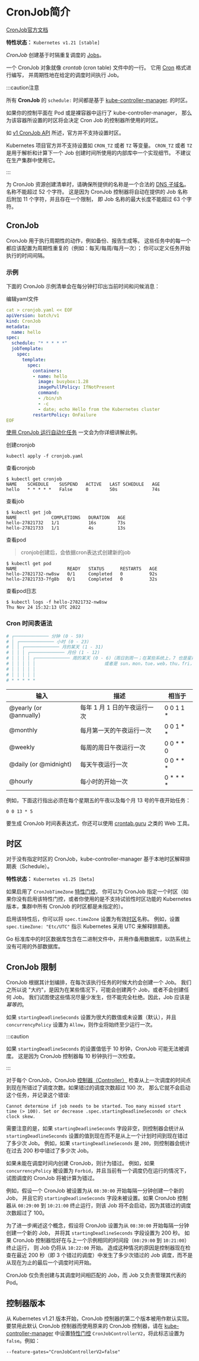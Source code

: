 # CronJob简介

[CronJob官方文档](https://kubernetes.io/zh-cn/docs/concepts/workloads/controllers/cron-jobs/)



**特性状态：** `Kubernetes v1.21 [stable]`

*CronJob* 创建基于时隔重复调度的 [Jobs](https://kubernetes.io/zh-cn/docs/concepts/workloads/controllers/job/)。

一个 CronJob 对象就像 *crontab* (cron table) 文件中的一行。 它用 [Cron](https://en.wikipedia.org/wiki/Cron) 格式进行编写， 并周期性地在给定的调度时间执行 Job。



:::caution注意

所有 **CronJob** 的 `schedule:` 时间都是基于 [kube-controller-manager](https://kubernetes.io/zh-cn/docs/reference/command-line-tools-reference/kube-controller-manager/). 的时区。

如果你的控制平面在 Pod 或是裸容器中运行了 kube-controller-manager， 那么为该容器所设置的时区将会决定 Cron Job 的控制器所使用的时区。

如 [v1 CronJob API](https://kubernetes.io/zh-cn/docs/reference/kubernetes-api/workload-resources/cron-job-v1/) 所述，官方并不支持设置时区。

Kubernetes 项目官方并不支持设置如 `CRON_TZ` 或者 `TZ` 等变量。 `CRON_TZ` 或者 `TZ` 是用于解析和计算下一个 Job 创建时间所使用的内部库中一个实现细节。 不建议在生产集群中使用它。

:::



为 CronJob 资源创建清单时，请确保所提供的名称是一个合法的 [DNS 子域名](https://kubernetes.io/zh-cn/docs/concepts/overview/working-with-objects/names#dns-subdomain-names)。 名称不能超过 52 个字符。 这是因为 CronJob 控制器将自动在提供的 Job 名称后附加 11 个字符，并且存在一个限制， 即 Job 名称的最大长度不能超过 63 个字符。



## CronJob

CronJob 用于执行周期性的动作，例如备份、报告生成等。 这些任务中的每一个都应该配置为周期性重复的（例如：每天/每周/每月一次）； 你可以定义任务开始执行的时间间隔。

### 示例

下面的 CronJob 示例清单会在每分钟打印出当前时间和问候消息：

编辑yaml文件

```yaml
cat > cronjob.yaml << EOF
apiVersion: batch/v1
kind: CronJob
metadata:
  name: hello
spec:
  schedule: "* * * * *"
  jobTemplate:
    spec:
      template:
        spec:
          containers:
          - name: hello
            image: busybox:1.28
            imagePullPolicy: IfNotPresent
            command:
            - /bin/sh
            - -c
            - date; echo Hello from the Kubernetes cluster
          restartPolicy: OnFailure
EOF
```

[使用 CronJob 运行自动化任务](https://kubernetes.io/zh-cn/docs/tasks/job/automated-tasks-with-cron-jobs/) 一文会为你详细讲解此例。



创建cronjob

```shell
kubectl apply -f cronjob.yaml 
```



查看cronjob

```shell
$ kubectl get cronjob
NAME    SCHEDULE    SUSPEND   ACTIVE   LAST SCHEDULE   AGE
hello   * * * * *   False     0        50s             74s
```



查看job

```shell
$ kubectl get job
NAME             COMPLETIONS   DURATION   AGE
hello-27821732   1/1           16s        73s
hello-27821733   1/1           4s         13s
```



查看pod

> cronjob创建后，会依据cron表达式创建新的job

```shell
$ kubectl get pod
NAME                   READY   STATUS      RESTARTS   AGE
hello-27821732-nw8sw   0/1     Completed   0          92s
hello-27821733-7fg8b   0/1     Completed   0          32s
```



查看pod日志

```shell
$ kubectl logs -f hello-27821732-nw8sw 
Thu Nov 24 15:32:13 UTC 2022
```



### Cron 时间表语法

```sh
# ┌───────────── 分钟 (0 - 59)
# │ ┌───────────── 小时 (0 - 23)
# │ │ ┌───────────── 月的某天 (1 - 31)
# │ │ │ ┌───────────── 月份 (1 - 12)
# │ │ │ │ ┌───────────── 周的某天 (0 - 6)（周日到周一；在某些系统上，7 也是星期日）
# │ │ │ │ │                          或者是 sun，mon，tue，web，thu，fri，sat
# │ │ │ │ │
# │ │ │ │ │
# * * * * *
```



| 输入                   | 描述                         | 相当于    |
| ---------------------- | ---------------------------- | --------- |
| @yearly (or @annually) | 每年 1 月 1 日的午夜运行一次 | 0 0 1 1 * |
| @monthly               | 每月第一天的午夜运行一次     | 0 0 1 * * |
| @weekly                | 每周的周日午夜运行一次       | 0 0 * * 0 |
| @daily (or @midnight)  | 每天午夜运行一次             | 0 0 * * * |
| @hourly                | 每小时的开始一次             | 0 * * * * |

例如，下面这行指出必须在每个星期五的午夜以及每个月 13 号的午夜开始任务：

```
0 0 13 * 5
```

要生成 CronJob 时间表表达式，你还可以使用 [crontab.guru](https://crontab.guru/) 之类的 Web 工具。



## 时区

对于没有指定时区的 CronJob，kube-controller-manager 基于本地时区解释排期表（Schedule）。

**特性状态：** `Kubernetes v1.25 [beta]`

如果启用了 `CronJobTimeZone` [特性门控](https://kubernetes.io/zh-cn/docs/reference/command-line-tools-reference/feature-gates/)， 你可以为 CronJob 指定一个时区（如果你没有启用该特性门控，或者你使用的是不支持试验性时区功能的 Kubernetes 版本，集群中所有 CronJob 的时区都是未指定的）。

启用该特性后，你可以将 `spec.timeZone` 设置为有效[时区](https://zh.wikipedia.org/wiki/时区信息数据库)名称。 例如，设置 `spec.timeZone: "Etc/UTC"` 指示 Kubernetes 采用 UTC 来解释排期表。

Go 标准库中的时区数据库包含在二进制文件中，并用作备用数据库，以防系统上没有可用的外部数据库。



## CronJob 限制

CronJob 根据其计划编排，在每次该执行任务的时候大约会创建一个 Job。 我们之所以说 "大约"，是因为在某些情况下，可能会创建两个 Job，或者不会创建任何 Job。 我们试图使这些情况尽量少发生，但不能完全杜绝。因此，Job 应该是 *幂等的*。

如果 `startingDeadlineSeconds` 设置为很大的数值或未设置（默认），并且 `concurrencyPolicy` 设置为 `Allow`，则作业将始终至少运行一次。



:::caution

如果 `startingDeadlineSeconds` 的设置值低于 10 秒钟，CronJob 可能无法被调度。 这是因为 CronJob 控制器每 10 秒钟执行一次检查。

:::

对于每个 CronJob，CronJob [控制器（Controller）](https://kubernetes.io/zh-cn/docs/concepts/architecture/controller/) 检查从上一次调度的时间点到现在所错过了调度次数。如果错过的调度次数超过 100 次， 那么它就不会启动这个任务，并记录这个错误:

```
Cannot determine if job needs to be started. Too many missed start time (> 100). Set or decrease .spec.startingDeadlineSeconds or check clock skew.
```

需要注意的是，如果 `startingDeadlineSeconds` 字段非空，则控制器会统计从 `startingDeadlineSeconds` 设置的值到现在而不是从上一个计划时间到现在错过了多少次 Job。 例如，如果 `startingDeadlineSeconds` 是 `200`，则控制器会统计在过去 200 秒中错过了多少次 Job。

如果未能在调度时间内创建 CronJob，则计为错过。 例如，如果 `concurrencyPolicy` 被设置为 `Forbid`，并且当前有一个调度仍在运行的情况下， 试图调度的 CronJob 将被计算为错过。

例如，假设一个 CronJob 被设置为从 `08:30:00` 开始每隔一分钟创建一个新的 Job， 并且它的 `startingDeadlineSeconds` 字段未被设置。如果 CronJob 控制器从 `08:29:00` 到 `10:21:00` 终止运行，则该 Job 将不会启动，因为其错过的调度 次数超过了 100。

为了进一步阐述这个概念，假设将 CronJob 设置为从 `08:30:00` 开始每隔一分钟创建一个新的 Job， 并将其 `startingDeadlineSeconds` 字段设置为 200 秒。 如果 CronJob 控制器恰好在与上一个示例相同的时间段（`08:29:00` 到 `10:21:00`）终止运行， 则 Job 仍将从 `10:22:00` 开始。 造成这种情况的原因是控制器现在检查在最近 200 秒（即 3 个错过的调度）中发生了多少次错过的 Job 调度，而不是从现在为止的最后一个调度时间开始。

CronJob 仅负责创建与其调度时间相匹配的 Job，而 Job 又负责管理其代表的 Pod。



## 控制器版本

从 Kubernetes v1.21 版本开始，CronJob 控制器的第二个版本被用作默认实现。 要禁用此默认 CronJob 控制器而使用原来的 CronJob 控制器，请在 [kube-controller-manager](https://kubernetes.io/zh-cn/docs/reference/command-line-tools-reference/kube-controller-manager/) 中设置[特性门控](https://kubernetes.io/zh-cn/docs/reference/command-line-tools-reference/feature-gates/) `CronJobControllerV2`，将此标志设置为 `false`。例如：

```shell
--feature-gates="CronJobControllerV2=false"
```



